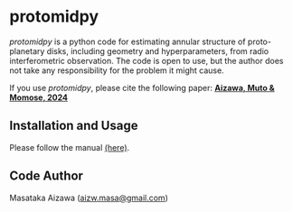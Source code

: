 
# protomidpy
*protomidpy* is a python code for estimating annular structure of proto-planetary disks, including geometry and hyperparameters, from radio interferometric observation. The code is open to use, but the author does not take any responsibility for the problem it might cause.  

If you use *protomidpy*, please cite the following paper:
**[Aizawa, Muto & Momose, 2024](https://academic.oup.com/mnras/article/532/2/1361/7699107)**

## Installation and Usage  
Please follow the manual [(here)](./doc/doc_protomidpy.pdf).

## Code Author
Masataka Aizawa (aizw.masa@gmail.com)
